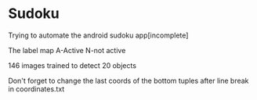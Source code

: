 # Sudoku
Trying to automate the android sudoku app[incomplete]


The label map
A-Active
N-not active


146 images trained to detect 20 objects


Don't forget to change the last coords of the bottom tuples after line break in coordinates.txt
